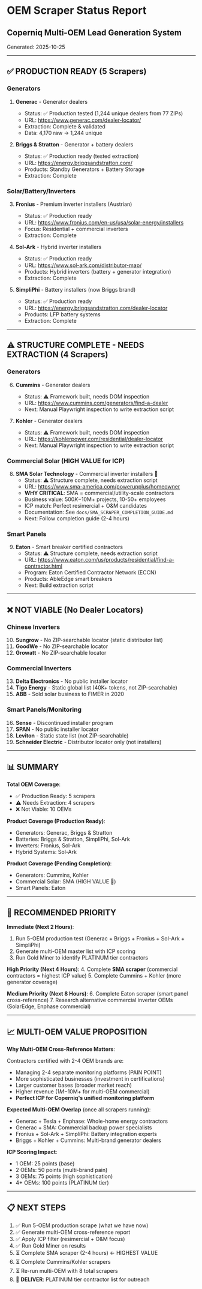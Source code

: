 # OEM Scraper Status Report
## Coperniq Multi-OEM Lead Generation System

Generated: 2025-10-25

---

## ✅ PRODUCTION READY (5 Scrapers)

### Generators
1. **Generac** - Generator dealers
   - Status: ✅ Production tested (1,244 unique dealers from 77 ZIPs)
   - URL: https://www.generac.com/dealer-locator/
   - Extraction: Complete & validated
   - Data: 4,170 raw → 1,244 unique

2. **Briggs & Stratton** - Generator + battery dealers
   - Status: ✅ Production ready (tested extraction)
   - URL: https://energy.briggsandstratton.com/
   - Products: Standby Generators + Battery Storage
   - Extraction: Complete

### Solar/Battery/Inverters
3. **Fronius** - Premium inverter installers (Austrian)
   - Status: ✅ Production ready
   - URL: https://www.fronius.com/en-us/usa/solar-energy/installers
   - Focus: Residential + commercial inverters
   - Extraction: Complete

4. **Sol-Ark** - Hybrid inverter installers
   - Status: ✅ Production ready
   - URL: https://www.sol-ark.com/distributor-map/
   - Products: Hybrid inverters (battery + generator integration)
   - Extraction: Complete

5. **SimpliPhi** - Battery installers (now Briggs brand)
   - Status: ✅ Production ready
   - URL: https://energy.briggsandstratton.com/dealer-locator
   - Products: LFP battery systems
   - Extraction: Complete

---

## ⚠️ STRUCTURE COMPLETE - NEEDS EXTRACTION (4 Scrapers)

### Generators
6. **Cummins** - Generator dealers
   - Status: ⚠️ Framework built, needs DOM inspection
   - URL: https://www.cummins.com/generators/find-a-dealer
   - Next: Manual Playwright inspection to write extraction script

7. **Kohler** - Generator dealers
   - Status: ⚠️ Framework built, needs DOM inspection
   - URL: https://kohlerpower.com/residential/dealer-locator
   - Next: Manual Playwright inspection to write extraction script

### Commercial Solar (HIGH VALUE for ICP)
8. **SMA Solar Technology** - Commercial inverter installers 🎯
   - Status: ⚠️ Structure complete, needs extraction script
   - URL: https://www.sma-america.com/powerupplus/homeowner
   - **WHY CRITICAL**: SMA = commercial/utility-scale contractors
   - Business value: $500K-$10M+ projects, 10-50+ employees
   - ICP match: Perfect resimercial + O&M candidates
   - Documentation: See `docs/SMA_SCRAPER_COMPLETION_GUIDE.md`
   - Next: Follow completion guide (2-4 hours)

### Smart Panels
9. **Eaton** - Smart breaker certified contractors
   - Status: ⚠️ Structure complete, needs extraction script
   - URL: https://www.eaton.com/us/products/residential/find-a-contractor.html
   - Program: Eaton Certified Contractor Network (ECCN)
   - Products: AbleEdge smart breakers
   - Next: Build extraction script

---

## ❌ NOT VIABLE (No Dealer Locators)

### Chinese Inverters
10. **Sungrow** - No ZIP-searchable locator (static distributor list)
11. **GoodWe** - No ZIP-searchable locator
12. **Growatt** - No ZIP-searchable locator

### Commercial Inverters
13. **Delta Electronics** - No public installer locator
14. **Tigo Energy** - Static global list (40K+ tokens, not ZIP-searchable)
15. **ABB** - Sold solar business to FIMER in 2020

### Smart Panels/Monitoring
16. **Sense** - Discontinued installer program
17. **SPAN** - No public installer locator
18. **Leviton** - Static state list (not ZIP-searchable)
19. **Schneider Electric** - Distributor locator only (not installers)

---

## 📊 SUMMARY

**Total OEM Coverage**:
- ✅ Production Ready: 5 scrapers
- ⚠️ Needs Extraction: 4 scrapers
- ❌ Not Viable: 10 OEMs

**Product Coverage (Production Ready)**:
- Generators: Generac, Briggs & Stratton
- Batteries: Briggs & Stratton, SimpliPhi, Sol-Ark
- Inverters: Fronius, Sol-Ark
- Hybrid Systems: Sol-Ark

**Product Coverage (Pending Completion)**:
- Generators: Cummins, Kohler
- Commercial Solar: SMA (HIGH VALUE 🎯)
- Smart Panels: Eaton

---

## 🎯 RECOMMENDED PRIORITY

**Immediate (Next 2 Hours)**:
1. Run 5-OEM production test (Generac + Briggs + Fronius + Sol-Ark + SimpliPhi)
2. Generate multi-OEM master list with ICP scoring
3. Run Gold Miner to identify PLATINUM tier contractors

**High Priority (Next 4 Hours)**:
4. Complete **SMA scraper** (commercial contractors = highest ICP value)
5. Complete Cummins + Kohler (more generator coverage)

**Medium Priority (Next 8 Hours)**:
6. Complete Eaton scraper (smart panel cross-reference)
7. Research alternative commercial inverter OEMs (SolarEdge, Enphase commercial)

---

## 📈 MULTI-OEM VALUE PROPOSITION

**Why Multi-OEM Cross-Reference Matters**:

Contractors certified with 2-4 OEM brands are:
- Managing 2-4 separate monitoring platforms (PAIN POINT)
- More sophisticated businesses (investment in certifications)
- Larger customer bases (broader market reach)
- Higher revenue ($1M-$10M+ for multi-OEM commercial)
- **Perfect ICP for Coperniq's unified monitoring platform**

**Expected Multi-OEM Overlap** (once all scrapers running):
- Generac + Tesla + Enphase: Whole-home energy contractors
- Generac + SMA: Commercial backup power specialists
- Fronius + Sol-Ark + SimpliPhi: Battery integration experts
- Briggs + Kohler + Cummins: Multi-brand generator dealers

**ICP Scoring Impact**:
- 1 OEM: 25 points (base)
- 2 OEMs: 50 points (multi-brand pain)
- 3 OEMs: 75 points (high sophistication)
- 4+ OEMs: 100 points (PLATINUM tier)

---

## 📋 NEXT STEPS

1. ✅ Run 5-OEM production scrape (what we have now)
2. ✅ Generate multi-OEM cross-reference report
3. ✅ Apply ICP filter (resimercial + O&M focus)
4. ✅ Run Gold Miner on results
5. ⏳ Complete SMA scraper (2-4 hours) ← HIGHEST VALUE
6. ⏳ Complete Cummins/Kohler scrapers
7. ⏳ Re-run multi-OEM with 8 total scrapers
8. 🎯 **DELIVER**: PLATINUM tier contractor list for outreach
